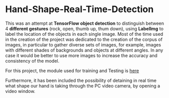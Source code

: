 # Hand-Shape-Real-Time-Detection


This was an attempt at **TensorFlow object detection** to distinguish between 4 **different gestures** (rock, open, thumb up, thum down), using **LabelImg** to label the location of the objects in each single image. Most of the time used in the creation of the project was dedicated to the creation of the corpus of images, in particular to gather diverse sets of images, for example, images with different shades of backgrounds and objects at different angles. In any case it would be better to use more images to increase the accuracy and consistency of the model.   

For this project, the module used for training and Testing is [here](https://github.com/tensorflow/models/research/object_detection)

Furthermore, it has been included the possibility of detaining in real time what shape our hand is taking through the PC video camera, by opening a video window.
